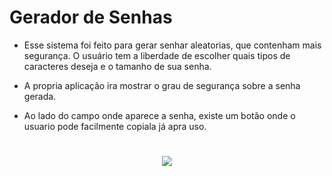 ﻿# Gerador de Senhas
 
 - Esse sistema foi feito para gerar senhar aleatorias, que contenham mais segurança. O usuário tem a liberdade de escolher quais tipos de caracteres deseja
 e o tamanho de sua senha.

- A propria aplicação ira mostrar o grau de segurança sobre a senha gerada.

- Ao lado do campo onde aparece a senha, existe um botão onde o usuario pode facilmente copiala já apra uso.

#
<p align="center">
  <img width="" height="" src="https://user-images.githubusercontent.com/108761793/223220717-e4bcc879-0eb5-4235-b782-63bfa6e1a0bc.png">
</p>



